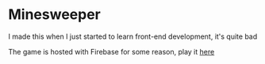 # Minesweeper

I made this when I just started to learn front-end development, it's quite bad

The game is hosted with Firebase for some reason, play it [here](https://minesweeper-plus.web.app/)